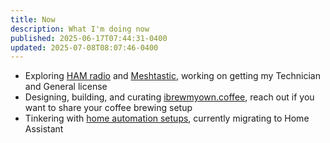 ```yaml
---
title: Now
description: What I'm doing now
published: 2025-06-17T07:44:31-0400
updated: 2025-07-08T08:07:46-0400
---
```


- Exploring [HAM radio](https://en.wikipedia.org/wiki/Amateur_radio) and [Meshtastic](https://meshtastic.org/), working on getting my Technician and General license
- Designing, building, and curating [ibrewmyown.coffee](https://ibrewmyown.coffee), reach out if you want to share your coffee brewing setup
- Tinkering with [home automation setups](/gear/home), currently migrating to Home Assistant
